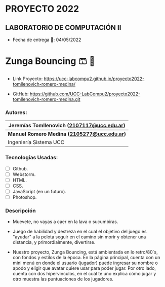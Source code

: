 # PROYECTO 2022
## LABORATORIO DE COMPUTACIÓN II

* Fecha de entrega 	:calendar:: 04/05/2022 

# Zunga Bouncing  :shorts: :red_circle:

- Link Proyecto: https://ucc-labcompu2.github.io/proyecto2022-tomllenovich-romero-medina/

- GitHub: https://github.com/UCC-LabCompu2/proyecto2022-tomllenovich-romero-medina.git


### Autores: 


| **Jeremías Tomllenovich  (2107117@ucc.edu.ar)** |
|-------------------------------------------------|
| **Manuel Romero Medina  (2105277@ucc.edu.ar)**  | 
| Ingeniería Sistema UCC                          |   



### Tecnologías Usadas:
- [ ] Github.
- [ ] Webstorm.
- [ ] HTML.
- [ ] CSS.
- [ ] JavaScript (en un futuro).
- [ ] Photoshop. 

### Descripción
* Muevete, no vayas a caer en la lava o sucumbiras.
* Juego de habilidad y destreza en el cual el objetivo del juego es "ayudar" a la pelota seguir en el camino sin morir y obtener una distancia, y primordialmente, divertirse.

* Nuestro proyecto, Zunga Bouncing, está ambientada en lo retro/80´s, con fondos y estilos de la época. En la página principal, cuenta
con un mini menú en donde el usuario (jugador) puede ingresar su nombre o apodo y eligir que avatar quiere usar para poder jugar.
Por otro lado, cuenta con dos hipervinculos, en el cuál te uno explica cómo jugar y otro muestra las puntuaciones de los jugadores.

